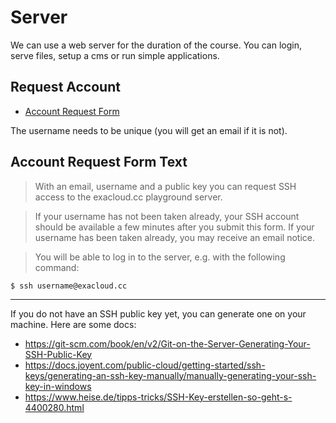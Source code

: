 # Server

We can use a web server for the duration of the course. You can login, serve
files, setup a cms or run simple applications.

## Request Account

* [Account Request Form](https://docs.google.com/forms/d/e/1FAIpQLSeFWi4vV0d7CuqDP5sP2y2rdNQSLfAPlT-6sGgHCYSdmmT3Nw/viewform)

The username needs to be unique (you will get an email if it is not).

## Account Request Form Text

> With an email, username and a public key you can request SSH access to the
exacloud.cc playground server.

> If your username has not been taken already, your SSH account should be available a few minutes after you submit this form. If your username has been taken already, you may receive an email notice.

> You will be able to log in to the server, e.g. with the following command:

    $ ssh username@exacloud.cc

----

If you do not have an SSH public key yet, you can generate one on your machine. Here are some docs:

* https://git-scm.com/book/en/v2/Git-on-the-Server-Generating-Your-SSH-Public-Key
* https://docs.joyent.com/public-cloud/getting-started/ssh-keys/generating-an-ssh-key-manually/manually-generating-your-ssh-key-in-windows
* https://www.heise.de/tipps-tricks/SSH-Key-erstellen-so-geht-s-4400280.html

